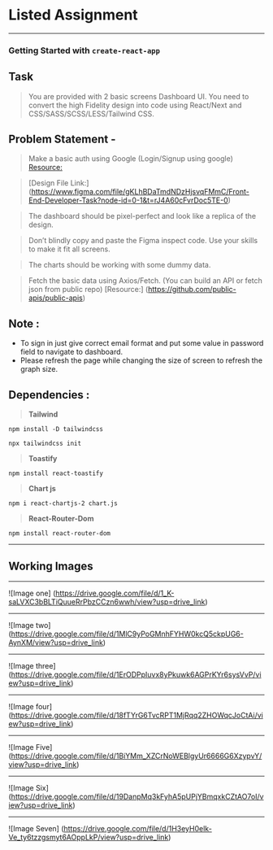 # Listed Assignment
---
### Getting Started with `create-react-app` 

## Task
> You are provided with 2 basic screens Dashboard UI. You need to convert the high
> Fidelity design into code using React/Next and CSS/SASS/SCSS/LESS/Tailwind CSS.

## Problem Statement -
> Make a basic auth using Google (Login/Signup using google) [Resource:](https://next-auth.js.org/)

> [Design File Link:] (https://www.figma.com/file/gKLhBDaTmdNDzHjsvqFMmC/Front-End-Developer-Task?node-id=0-1&t=rJ4A60cFvrDoc5TE-0)

> The dashboard should be pixel-perfect and look like a replica of the design.

> Don’t blindly copy and paste the Figma inspect code. Use your skills to make it fit all screens.

> The charts should be working with some dummy data.

> Fetch the basic data using Axios/Fetch. (You can build an API or fetch json from public repo)
> [Resource:] (https://github.com/public-apis/public-apis)


## Note :
* To sign in just give correct email format and put some value in password field to navigate to dashboard.
* Please refresh the page while changing the size of screen to refresh the graph size.


## Dependencies :
> **Tailwind**

 `npm install -D tailwindcss`
 
 `npx tailwindcss init`


> **Toastify**

 `npm install react-toastify`


> **Chart js**

 `npm i react-chartjs-2 chart.js`

> **React-Router-Dom**

 `npm install react-router-dom`

 ---

 ## Working Images
---
![Image one] 
(https://drive.google.com/file/d/1_K-saLVXC3bBLTiQuueRrPbzCCzn6wwh/view?usp=drive_link)

___

![Image two] 
(https://drive.google.com/file/d/1MlC9yPoGMnhFYHW0kcQ5ckpUG6-AynXM/view?usp=drive_link)

___

![Image three] 
(https://drive.google.com/file/d/1ErODPpIuvx8yPkuwk6AGPrKYr6sysVvP/view?usp=drive_link)

___

![Image four] 
(https://drive.google.com/file/d/18fTYrG6TvcRPT1MjRqq2ZHOWqcJoCtAi/view?usp=drive_link)

___

![Image Five] 
(https://drive.google.com/file/d/1BiYMm_XZCrNoWEBlgyUr6666G6XzypvY/view?usp=drive_link)
___

![Image Six] 
(https://drive.google.com/file/d/19DanpMq3kFyhA5pUPjYBmqxkCZtAO7oI/view?usp=drive_link)

___

![Image Seven] 
(https://drive.google.com/file/d/1H3eyH0elk-Ve_ty6tzzgsmyt6AOppLkP/view?usp=drive_link)

